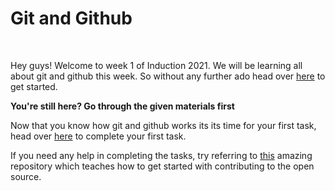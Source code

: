 # Git and Github
<br>

Hey guys! Welcome to week 1 of Induction 2021. We will be learning all about git and github this week. So without any further ado head over [here]() to get started.<br>

<b>You're still here? Go through the given materials first</b><br>

Now that you know how git and github works its its time for your first task, head over [here]() to complete your first task.<br>

If you need any help in completing the tasks, try referring to [this](https://github.com/Anubhcv/first-contributions) amazing repository which teaches how to get started with contributing to the open source.<br>
